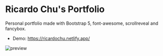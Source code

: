# Ricardo Chu's Portfolio
Personal portfolio made with Bootstrap 5, font-awesome, scrollreveal and fancybox.
* Demo: https://ricardochu.netlify.app/

![preview](https://i.imgur.com/63KBrx8.png)
